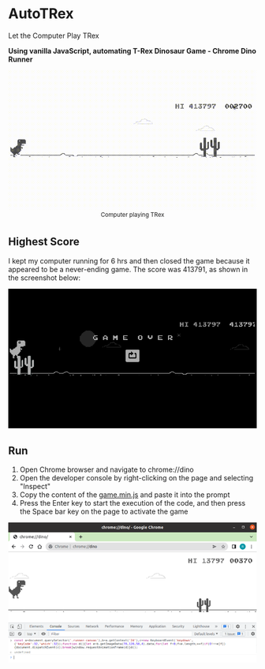 # AutoTRex
Let the Computer Play TRex

**Using vanilla JavaScript, automating T-Rex Dinosaur Game - Chrome Dino Runner**

<p align="center">
    <img src="docs/AutoTRex.gif", width="800">
    </br>
    <sup>Computer playing TRex</sup>
</p>

## Highest Score
I kept my computer running for 6 hrs and then closed the game because it appeared to be a never-ending game. The score was 413791, as shown in the screenshot below:

![Highest Score](docs/score.png)

## Run
1. Open Chrome browser and navigate to chrome://dino
2. Open the developer console by right-clicking on the page and selecting "Inspect"
3. Copy the content of the [game.min.js](https://github.com/ravijo/AutoTRex/blob/main/game.min.js) and paste it into the prompt
4. Press the Enter key to start the execution of the code, and then press the Space bar key on the page to activate the game

![Run](docs/console.png)
